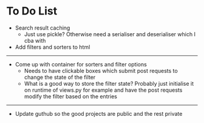 # To Do List


- Search result caching
    - Just use pickle? Otherwise need a serialiser and deserialiser which I cba with
- Add filters and sorters to html

---

- Come up with container for sorters and filter options
    - Needs to have clickable boxes which submit post requests to change the state of the filter
    - What is a good way to store the filter state? Probably just initialise it on runtime of views.py for example and have the post requests modify the filter based on the entries


---

- Update guthub so the good projects are public and the rest private